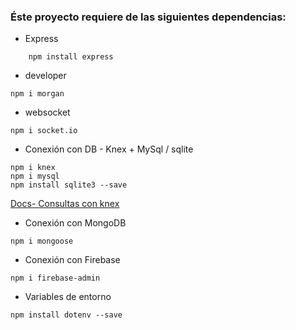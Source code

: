 ### Éste proyecto requiere de las siguientes dependencias:
* Express
``` 
    npm install express
```
* developer
``` 
npm i morgan 
``` 
*  websocket
``` 
npm i socket.io 
``` 
*  Conexión con DB -  Knex + MySql / sqlite
```
npm i knex
npm i mysql
npm install sqlite3 --save
```
[Docs- Consultas con knex](https://devhints.io/knex)

* Conexión con MongoDB
```
npm i mongoose
```
* Conexión con Firebase
```
npm i firebase-admin
```
* Variables de entorno
```
npm install dotenv --save
```
